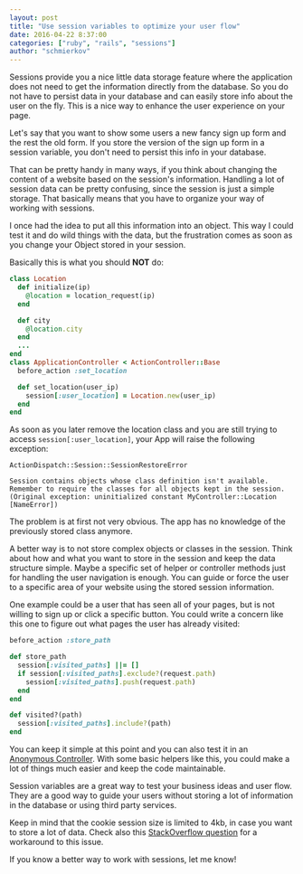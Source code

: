 ```yaml
---
layout: post
title: "Use session variables to optimize your user flow"
date: 2016-04-22 8:37:00
categories: ["ruby", "rails", "sessions"]
author: "schmierkov"
---
```


Sessions provide you a nice little data storage feature where the application does not need to get the information directly from the database. So you do not have to persist data in your database and can easily store info about the user on the fly. This is a nice way to enhance the user experience on your page.

Let's say that you want to show some users a new fancy sign up form and the rest the old form. If you store the version of the sign up form in a session variable, you don't need to persist this info in your database.

<!--more-->

That can be pretty handy in many ways, if you think about changing the content of a website based on the session's information. Handling a lot of session data can be pretty confusing, since the session is just a simple storage. That basically means that you have to organize your way of working with sessions.

I once had the idea to put all this information into an object. This way I could test it and do wild things with the data, but the frustration comes as soon as you change your Object stored in your session.

Basically this is what you should **NOT** do:

```ruby
class Location
  def initialize(ip)
    @location = location_request(ip)  
  end

  def city
    @location.city
  end
  ...
end
class ApplicationController < ActionController::Base
  before_action :set_location

  def set_location(user_ip)
    session[:user_location] = Location.new(user_ip)
  end
end
```

As soon as you later remove the location class and you are still trying to access `session[:user_location]`, your App will raise the following exception:
```
ActionDispatch::Session::SessionRestoreError

Session contains objects whose class definition isn't available.
Remember to require the classes for all objects kept in the session.
(Original exception: uninitialized constant MyController::Location [NameError])
```

The problem is at first not very obvious. The app has no knowledge of the previously stored class anymore.

A better way is to not store complex objects or classes in the session. Think about how and what you want to store in the session and keep the data structure simple. Maybe a specific set of helper or controller methods just for handling the user navigation is enough. You can guide or force the user to a specific area of your website using the stored session information.

One example could be a user that has seen all of your pages, but is not willing to sign up or click a specific button. You could write a concern like this one to figure out what pages the user has already visited:

```ruby
before_action :store_path

def store_path
  session[:visited_paths] ||= []
  if session[:visited_paths].exclude?(request.path)
    session[:visited_paths].push(request.path)
  end
end

def visited?(path)
  session[:visited_paths].include?(path)
end
```

You can keep it simple at this point and you can also test it in an [Anonymous Controller](https://relishapp.com/rspec/rspec-rails/docs/controller-specs/anonymous-controller). With some basic helpers like this, you could make a lot of things much easier and keep the code maintainable.

Session variables are a great way to test your business ideas and user flow. They are a good way to guide your users without storing a lot of information in the database or using third party services.

Keep in mind that the cookie session size is limited to 4kb, in case you want to store a lot of data. Check also this [StackOverflow question](http://stackoverflow.com/questions/9473808/cookie-overflow-in-rails-application) for a workaround to this issue.

If you know a better way to work with sessions, let me know!
